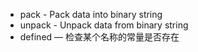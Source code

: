 * pack - Pack data into binary string
* unpack - Unpack data from binary string
* defined — 检查某个名称的常量是否存在